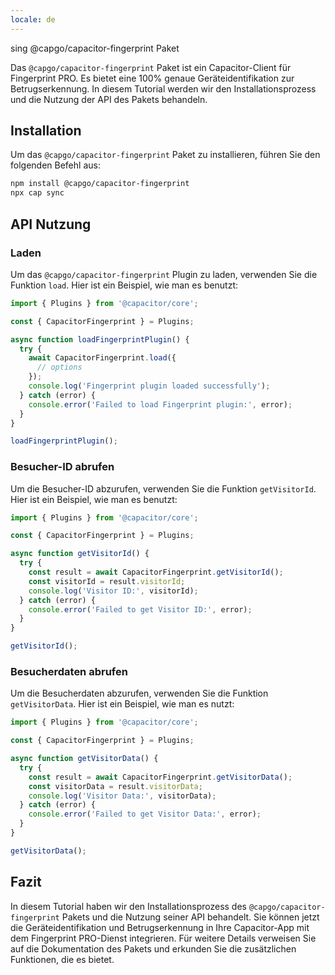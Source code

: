 ```yaml
---
locale: de
---
```


sing @capgo/capacitor-fingerprint Paket

Das `@capgo/capacitor-fingerprint` Paket ist ein Capacitor-Client für Fingerprint PRO. Es bietet eine 100% genaue Geräteidentifikation zur Betrugserkennung. In diesem Tutorial werden wir den Installationsprozess und die Nutzung der API des Pakets behandeln.

## Installation

Um das `@capgo/capacitor-fingerprint` Paket zu installieren, führen Sie den folgenden Befehl aus:

```bash
npm install @capgo/capacitor-fingerprint
npx cap sync
```

## API Nutzung

### Laden

Um das `@capgo/capacitor-fingerprint` Plugin zu laden, verwenden Sie die Funktion `load`. Hier ist ein Beispiel, wie man es benutzt:

```typescript
import { Plugins } from '@capacitor/core';

const { CapacitorFingerprint } = Plugins;

async function loadFingerprintPlugin() {
  try {
    await CapacitorFingerprint.load({
      // options
    });
    console.log('Fingerprint plugin loaded successfully');
  } catch (error) {
    console.error('Failed to load Fingerprint plugin:', error);
  }
}

loadFingerprintPlugin();
```

### Besucher-ID abrufen

Um die Besucher-ID abzurufen, verwenden Sie die Funktion `getVisitorId`. Hier ist ein Beispiel, wie man es benutzt:

```typescript
import { Plugins } from '@capacitor/core';

const { CapacitorFingerprint } = Plugins;

async function getVisitorId() {
  try {
    const result = await CapacitorFingerprint.getVisitorId();
    const visitorId = result.visitorId;
    console.log('Visitor ID:', visitorId);
  } catch (error) {
    console.error('Failed to get Visitor ID:', error);
  }
}

getVisitorId();
```

### Besucherdaten abrufen

Um die Besucherdaten abzurufen, verwenden Sie die Funktion `getVisitorData`. Hier ist ein Beispiel, wie man es nutzt:

```typescript
import { Plugins } from '@capacitor/core';

const { CapacitorFingerprint } = Plugins;

async function getVisitorData() {
  try {
    const result = await CapacitorFingerprint.getVisitorData();
    const visitorData = result.visitorData;
    console.log('Visitor Data:', visitorData);
  } catch (error) {
    console.error('Failed to get Visitor Data:', error);
  }
}

getVisitorData();
```

## Fazit

In diesem Tutorial haben wir den Installationsprozess des `@capgo/capacitor-fingerprint` Pakets und die Nutzung seiner API behandelt. Sie können jetzt die Geräteidentifikation und Betrugserkennung in Ihre Capacitor-App mit dem Fingerprint PRO-Dienst integrieren. Für weitere Details verweisen Sie auf die Dokumentation des Pakets und erkunden Sie die zusätzlichen Funktionen, die es bietet.